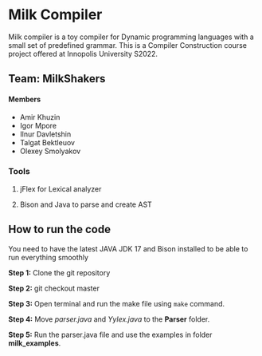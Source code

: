 # Milk Compiler
Milk compiler is a toy compiler for Dynamic programming languages with a small set of predefined grammar. This is a Compiler Construction course project offered at Innopolis University S2022.

## Team: MilkShakers

#### Members
- Amir Khuzin
- Igor Mpore
- Ilnur Davletshin
- Talgat Bektleuov 
- Olexey Smolyakov

### Tools
1. jFlex for Lexical analyzer

2. Bison and Java to parse and create AST

## How to run the code

You need to have the latest JAVA JDK 17 and Bison installed to be able to run everything smoothly

**Step 1:** Clone the git repository

**Step 2:** git checkout master

**Step 3:** Open terminal and run the make file using `make` command.

**Step 4:** Move *parser.java* and *Yylex.java* to the **Parser** folder.

**Step 5:** Run the parser.java file and use the examples in folder **milk_examples**.






